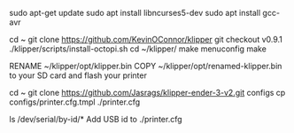 sudo apt-get update
sudo apt install libncurses5-dev
sudo apt install gcc-avr

cd ~
git clone https://github.com/KevinOConnor/klipper
git checkout v0.9.1
./klipper/scripts/install-octopi.sh
cd ~/klipper/
make menuconfig
make

RENAME ~/klipper/opt/klipper.bin
COPY ~/klipper/opt/renamed-klipper.bin to your SD card and flash your printer

cd ~
git clone https://github.com/Jasrags/klipper-ender-3-v2.git configs
cp configs/printer.cfg.tmpl ./printer.cfg

ls /dev/serial/by-id/*
Add USB id to ./printer.cfg